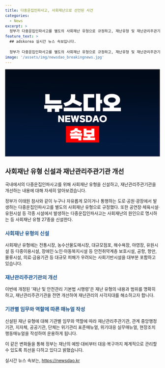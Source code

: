 ```yaml
---
title: 다중운집인파사고, 사회재난으로 선언된 사건
categories:
  - News
excerpt: >
  정부가 다중운집인파사고를 별도의 사회재난 유형으로 규정하고, 재난유형 및 재난관리주관기관을 개선하는 재난 및 안전관리 기본법 시행령 일부개정안이 의결돼 17일부터 시행된다. 새로운 사회재난 유형에는 다중이용시설, 보호시설, 사회기반시설 등이 포함되며, 관련 기관들은 각각의 매뉴얼을 작성하고 운용할 예정이다. 행안부는 이를 통해 빠르고 체계적으로 재난에 대응할 수 있을 것으로 기대하고 있다.
feature_text: >
  ## adskorea 실시간 뉴스 속보입니다.

  정부가 다중운집인파사고를 별도의 사회재난 유형으로 규정하고, 재난유형 및 재난관리주관기관을 개선하는 재난 및 안전관리 기본법 시행령 일부개정안이 의결돼 17일부터 시행된다. 새로운 사회재난 유형에는 다중이용시설, 보호시설, 사회기반시설 등이 포함되며, 관련 기관들은 각각의 매뉴얼을 작성하고 운용할 예정이다. 행안부는 이를 통해 빠르고 체계적으로 재난에 대응할 수 있을 것으로 기대하고 있다.
image: '/assets/img/newsdao_breakingnews.jpg'
---
```


<p><img src="/assets/img/newsdao_breakingnews.jpg" alt="adskorea 속보" /></p>

<h2 data-ke-size="size26">사회재난 유형 신설과 재난관리주관기관 개선</h2>

<p>국내에서의 다중운집인파사고를 위해 사회재난 유형을 신설하고, 재난관리주관기관을 개선하는 내용에 대해 자세히 알아보겠습니다.</p>

<p data-ke-size="size16">정부가 이태원 참사와 같이 누구나 자유롭게 모이거나 통행하는 도로·공원·광장에서 발생하는 다중운집인파사고를 별도의 사회재난 유형으로 규정했다. 또한 공연장·체육시설·유원시설 등 각종 시설에서 발생하는 다중운집인파사고는 사회재난의 원인으로 명시하는 등 사회재난 유형 27종을 신설한다.</p>

<h3><b><span style="color: #1a5490;">사회재난 유형의 신설</span></b></h3>

<p>사회재난 유형에는 전통시장, 농수산물도매시장, 대규모점포, 해수욕장, 야영장, 유원시설 등 다중이용시설, 장애인·노인·아동복지시설 등 안전취약계층 보호시설, 공항, 항만, 물류시설, 의료·금융기관 등 대규모 피해가 우려되는 사회기반시설을 대부분 포함하고 있습니다.</p>

<h3><b><span style="color: #1a5490;">재난관리주관기관의 개선</span></b></h3>

<p>이번에 개정된 '재난 및 안전관리 기본법 시행령'은 재난 유형의 내용과 범위를 명확히 하고, 재난관리주관기관을 전면 개선하여 재난관리의 사각지대를 해소하고자 합니다.</p>

<h3><b><span style="color: #1a5490;">기관별 임무와 역할에 따른 매뉴얼 작성</span></b></h3>

<p>신설된 재난 유형에 대해 기관별 임무와 역할에 따라 재난관리주관기관, 관계 중앙행정기관, 지자체, 공공기관, 단체는 위기관리 표준매뉴얼, 위기대응 실무매뉴얼, 현장조치 행동매뉴얼을 작성하여 운용하게 됩니다.</p>

<p>이 같은 변화들을 통해 정부는 재난의 예방·대비부터 대응·복구까지 체계적으로 관리할 수 있도록 최선을 다하고 있다고 밝혔습니다.</p>
실시간 뉴스 속보는, <a href="https://newsdao.kr" rel="dofollow">https://newsdao.kr</a>


